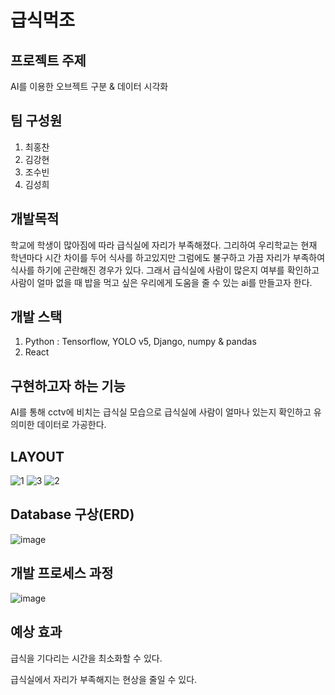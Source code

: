 # 급식먹조

## 프로젝트 주제

AI를 이용한 오브젝트 구분 & 데이터 시각화 

## 팀 구성원

1. 최홍찬
2. 김강현
3. 조수빈
4. 김성희

## 개발목적

학교에 학생이 많아짐에 따라 급식실에 자리가 부족해졌다. 그리하여 우리학교는 현재 학년마다 시간 차이를 두어 식사를 하고있지만 그럼에도 불구하고 가끔 자리가 부족하여 식사를 하기에 곤란해진 경우가 있다. 그래서 급식실에 사람이 많은지 여부를 확인하고 사람이 얼마 없을 때 밥을 먹고 싶은 우리에게 도움을 줄 수 있는 ai를 만들고자 한다.

## 개발 스택

1. Python : Tensorflow, YOLO v5, Django, numpy & pandas
2. React

## 구현하고자 하는 기능

AI를 통해 cctv에 비치는 급식실 모습으로 급식실에 사람이 얼마나 있는지 확인하고 유의미한 데이터로 가공한다.

## LAYOUT

![1](https://user-images.githubusercontent.com/82490973/190173323-0c7a3f7f-d1dc-48fd-94aa-8861673606f7.png)
![3](https://user-images.githubusercontent.com/82490973/190173312-e6d701ab-1c49-496d-b51d-d27269021227.png)
![2](https://user-images.githubusercontent.com/82490973/190173361-f09f7b25-47b4-4051-b413-29d6c3d5b8f0.png)


## Database 구상(ERD)

![image](https://user-images.githubusercontent.com/82490973/190172685-3e18667a-8da7-4e9f-aaee-09463d86ff46.png)

## 개발 프로세스 과정

![image](https://user-images.githubusercontent.com/82490973/190172791-a7749013-2404-45ad-8d54-4b48207744c7.png)

## 예상 효과

급식을 기다리는 시간을 최소화할 수 있다.

급식실에서 자리가 부족해지는 현상을 줄일 수 있다.
